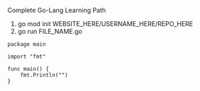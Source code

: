 Complete Go-Lang Learning Path

1. go mod init WEBSITE_HERE/USERNAME_HERE/REPO_HERE
2. go run FILE_NAME.go

```
package main

import "fmt"

func main() {
	fmt.Println("")
}
```